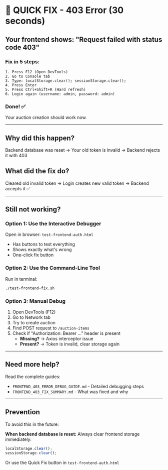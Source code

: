 # 🚀 QUICK FIX - 403 Error (30 seconds)

## Your frontend shows: "Request failed with status code 403"

### Fix in 5 steps:

```
1. Press F12 (Open DevTools)
2. Go to Console tab
3. Type: localStorage.clear(); sessionStorage.clear();
4. Press Enter
5. Press Ctrl+Shift+R (Hard refresh)
6. Login again (username: admin, password: admin)
```

### Done! ✅

Your auction creation should work now.

---

## Why did this happen?

Backend database was reset → Your old token is invalid → Backend rejects it with 403

## What did the fix do?

Cleared old invalid token → Login creates new valid token → Backend accepts it ✅

---

## Still not working?

### Option 1: Use the Interactive Debugger
Open in browser: `test-frontend-auth.html`
- Has buttons to test everything
- Shows exactly what's wrong
- One-click fix button

### Option 2: Use the Command-Line Tool
Run in terminal:
```bash
./test-frontend-fix.sh
```

### Option 3: Manual Debug
1. Open DevTools (F12)
2. Go to Network tab
3. Try to create auction
4. Find POST request to `/auction-items`
5. Check if "Authorization: Bearer ..." header is present
   - **Missing?** → Axios interceptor issue
   - **Present?** → Token is invalid, clear storage again

---

## Need more help?

Read the complete guides:
- `FRONTEND_403_ERROR_DEBUG_GUIDE.md` - Detailed debugging steps
- `FRONTEND_403_FIX_SUMMARY.md` - What was fixed and why

---

## Prevention

To avoid this in the future:

**When backend database is reset:**
Always clear frontend storage immediately:
```javascript
localStorage.clear();
sessionStorage.clear();
```

Or use the Quick Fix button in `test-frontend-auth.html`
